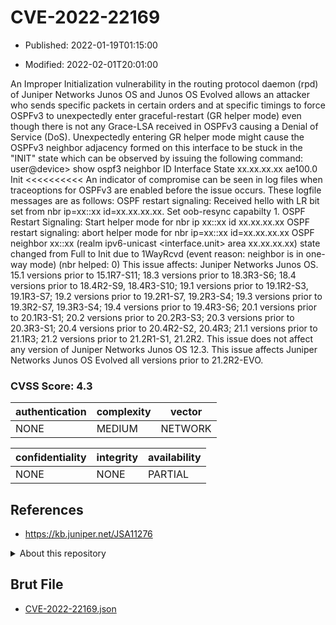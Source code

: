 # CVE-2022-22169

- Published: 2022-01-19T01:15:00

- Modified: 2022-02-01T20:01:00

An Improper Initialization vulnerability in the routing protocol daemon (rpd) of Juniper Networks Junos OS and Junos OS Evolved allows an attacker who sends specific packets in certain orders and at specific timings to force OSPFv3 to unexpectedly enter graceful-restart (GR helper mode) even though there is not any Grace-LSA received in OSPFv3 causing a Denial of Service (DoS). Unexpectedly entering GR helper mode might cause the OSPFv3 neighbor adjacency formed on this interface to be stuck in the "INIT" state which can be observed by issuing the following command: user@device> show ospf3 neighbor ID Interface State xx.xx.xx.xx ae100.0 Init <<<<<<<<<< An indicator of compromise can be seen in log files when traceoptions for OSPFv3 are enabled before the issue occurs. These logfile messages are as follows: OSPF restart signaling: Received hello with LR bit set from nbr ip=xx::xx id=xx.xx.xx.xx. Set oob-resync capabilty 1. OSPF Restart Signaling: Start helper mode for nbr ip xx::xx id xx.xx.xx.xx OSPF restart signaling: abort helper mode for nbr ip=xx::xx id=xx.xx.xx.xx OSPF neighbor xx::xx (realm ipv6-unicast <interface.unit> area xx.xx.xx.xx) state changed from Full to Init due to 1WayRcvd (event reason: neighbor is in one-way mode) (nbr helped: 0) This issue affects: Juniper Networks Junos OS. 15.1 versions prior to 15.1R7-S11; 18.3 versions prior to 18.3R3-S6; 18.4 versions prior to 18.4R2-S9, 18.4R3-S10; 19.1 versions prior to 19.1R2-S3, 19.1R3-S7; 19.2 versions prior to 19.2R1-S7, 19.2R3-S4; 19.3 versions prior to 19.3R2-S7, 19.3R3-S4; 19.4 versions prior to 19.4R3-S6; 20.1 versions prior to 20.1R3-S1; 20.2 versions prior to 20.2R3-S3; 20.3 versions prior to 20.3R3-S1; 20.4 versions prior to 20.4R2-S2, 20.4R3; 21.1 versions prior to 21.1R3; 21.2 versions prior to 21.2R1-S1, 21.2R2. This issue does not affect any version of Juniper Networks Junos OS 12.3. This issue affects Juniper Networks Junos OS Evolved all versions prior to 21.2R2-EVO.

### CVSS Score: **4.3**

| authentication | complexity | vector |
| --- | --- | --- |
| NONE | MEDIUM | NETWORK |

| confidentiality | integrity | availability |
| --- | --- | --- |
| NONE | NONE | PARTIAL |

## References

* https://kb.juniper.net/JSA11276

<details>
<summary>About this repository</summary> 

  This repository is part of the project [Live Hack CVE](https://github.com/Live-Hack-CVE). Main website can be found [www.live-hack.org](https://www.live-hack.org) 
  
  Made by [Sn0wAlice](https://github.com/Sn0wAlice) for the people that care about security and need to have a feed of the latest CVEs. Hope you enjoy it, don't forget to star the repo and follow me on [Twitter](https://twitter.com/Sn0wAlice) and [Github](https://github.com/Sn0wAlice). And that is my [personnal website](https://www.alice-snow.me/)

  - [Home Page](https://github.com/Live-Hack-CVE)
  - [Framework](https://github.com/Live-Hack-CVE/cve-framework)
  - [CVE database](https://github.com/Live-Hack-CVE/full_database)
  - [Changelog](https://github.com/Live-Hack-CVE/Changelog)
</details>

## Brut File

* [CVE-2022-22169.json](https://raw.githubusercontent.com/Live-Hack-CVE/full_database/main/cves/2022/CVE-2022-22169.json)

